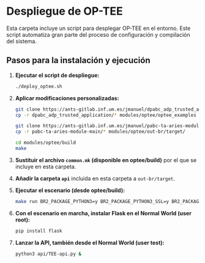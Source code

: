 # Despliegue de OP-TEE

Esta carpeta incluye un script para desplegar OP-TEE en el entorno. Este script automatiza gran parte del proceso de configuración y compilación del sistema.

## Pasos para la instalación y ejecución

1. **Ejecutar el script de despliegue:**
   ```sh
   ./deploy_optee.sh
   ```

2. **Aplicar modificaciones personalizadas:**
   ```sh
   git clone https://ants-gitlab.inf.um.es/jmanuel/dpabc_adp_trusted_application
   cp -r dpabc_adp_trusted_application/* modules/optee/optee_examples

   git clone https://ants-gitlab.inf.um.es/jmanuel/pabc-ta-aries-module-main
   cp -r pabc-ta-aries-module-main/* modules/optee/out-br/target/

   cd modules/optee/build
   make
   ```

3. **Sustituir el archivo `common.mk` (disponible en optee/build)** por el que se incluye en esta carpeta.

4. **Añadir la carpeta `api`** incluida en esta carpeta a `out-br/target`.

5. **Ejecutar el escenario (desde optee/build):**
   ```sh
   make run BR2_PACKAGE_PYTHON3=y BR2_PACKAGE_PYTHON3_SSL=y BR2_PACKAGE_PYTHON_PIP=y RESTAPI=y
   ```

6. **Con el escenario en marcha, instalar Flask en el Normal World (user root):**
   ```sh
   pip install flask
   ```

7. **Lanzar la API, también desde el Normal World (user test):**
   ```sh
   python3 api/TEE-api.py &
   ```




